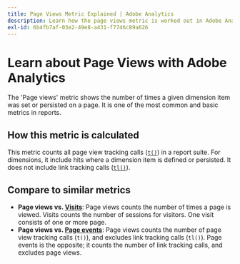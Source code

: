 ```yaml
---
title: Page Views Metric Explained | Adobe Analytics 
description: Learn how the page views metric is worked out in Adobe Analytics and also understand the difference between page views and visits.
exl-id: 6b4fb7af-03e2-49e8-a431-f7746c89a626
---
```

# Learn about Page Views with Adobe Analytics

The 'Page views' metric shows the number of times a given dimension item was set or persisted on a page. It is one of the most common and basic metrics in reports.

## How this metric is calculated

This metric counts all page view tracking calls ([`t()`](/help/implement/vars/functions/t-method.md)) in a report suite. For dimensions, it include hits where a dimension item is defined or persisted. It does not include link tracking calls ([`tl()`](/help/implement/vars/functions/tl-method.md)).

## Compare to similar metrics

* **Page views vs. [Visits](visits.md)**: Page views counts the number of times a page is viewed. Visits counts the number of sessions for visitors. One visit consists of one or more page.
* **Page views vs. [Page events](page-events.md)**: Page views counts the number of page view tracking calls (`t()`), and excludes link tracking calls (`tl()`). Page events is the opposite; it counts the number of link tracking calls, and excludes page views.
